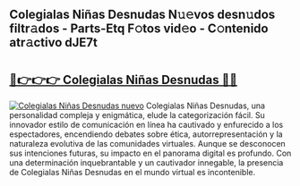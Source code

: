 ## Colegialas Niñas Desnudas N𝚞𝚎vos desn𝚞dos filtr𝚊dos - Parts-Etq F𝚘tos vid𝚎o - C𝚘ntenido atr𝚊ctivo dJE7t

# <h2><a href="http://mbb388.tromn.icu/?c=Colegialas+Ni%c3%b1as+Desnudas">🔗👉👉👉 Colegialas Niñas Desnudas 🔗🔗</a></h2>

[![Colegialas Niñas Desnudas nuevo](https://i.imgur.com/pEAQMta.gif)](http://mbb388.tromn.icu/?c=Colegialas+Ni%c3%b1as+Desnudas)
Colegialas Niñas Desnudas, una personalidad compleja y enigmática, elude la categorización fácil. Su innovador estilo de comunicación en línea ha cautivado y enfurecido a los espectadores, encendiendo debates sobre ética, autorrepresentación y la naturaleza evolutiva de las comunidades virtuales. Aunque se desconocen sus intenciones futuras, su impacto en el panorama digital es profundo. Con una determinación inquebrantable y un cautivador innegable, la presencia de Colegialas Niñas Desnudas en el mundo virtual es incontenible.
